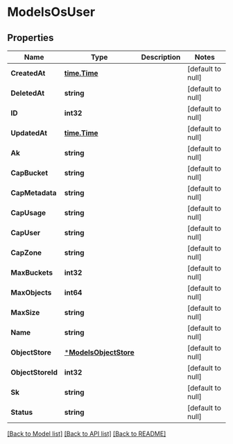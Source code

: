 # ModelsOsUser

## Properties
Name | Type | Description | Notes
------------ | ------------- | ------------- | -------------
**CreatedAt** | [**time.Time**](time.Time.md) |  | [default to null]
**DeletedAt** | **string** |  | [default to null]
**ID** | **int32** |  | [default to null]
**UpdatedAt** | [**time.Time**](time.Time.md) |  | [default to null]
**Ak** | **string** |  | [default to null]
**CapBucket** | **string** |  | [default to null]
**CapMetadata** | **string** |  | [default to null]
**CapUsage** | **string** |  | [default to null]
**CapUser** | **string** |  | [default to null]
**CapZone** | **string** |  | [default to null]
**MaxBuckets** | **int32** |  | [default to null]
**MaxObjects** | **int64** |  | [default to null]
**MaxSize** | **string** |  | [default to null]
**Name** | **string** |  | [default to null]
**ObjectStore** | [***ModelsObjectStore**](models.ObjectStore.md) |  | [default to null]
**ObjectStoreId** | **int32** |  | [default to null]
**Sk** | **string** |  | [default to null]
**Status** | **string** |  | [default to null]

[[Back to Model list]](../README.md#documentation-for-models) [[Back to API list]](../README.md#documentation-for-api-endpoints) [[Back to README]](../README.md)


